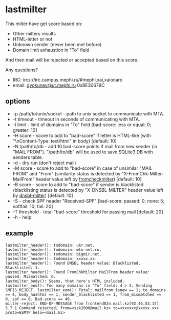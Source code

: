 lastmilter
==========

This milter have get score based on:
 - Other milters results
 - HTML-letter or not
 - Unknown sender (never been met before)
 - Domain limit exhaustion in "To" field

And then mail will be rejected or accepted based on this score.

Any questions?
 - IRC: ircs://irc.campus.mephi.ru/#mephi,xai,xaionaro
 - email: <dyokunev@ut.mephi.ru> 0x8E30679C


options
-------

 - -p /path/to/unix/socket - path to unix socket to communicate with MTA.
 - -t timeout - timeout in seconds of communicating with MTA.
 - -l limit - limit of domains in "To" field
[bad-score: less or equal: 0; greater: 10]
 - -H score - score to add to "bad-score" if letter is HTML-like
(with "\nContent-Type: text/html" in body) [default: 10]
 - -N /path/to/db - add 10 bad-score points if mail from new sender
(in "MAIL FROM"). "/path/to/db" will be used to save SQLite3 DB with
senders table.
 - -d - dry run (don't reject mail)
 - -M score - score to add to "bad-score" in case of unsimilar "MAIL FROM" and
"From" (similarity status is detected by "X-FromChk-Milter-MailFrom" header
value left by [fromcheckmilter](https://github.com/mephi-ut/fromcheckmilter "fromcheckmilter"))
[default: 10]
 - -B score - score to add to "bad-score" if sender is blacklisted
(blacklisting status is detected by "X-DNSBL-MILTER" header value
left by [dnsbl-milter](https://github.com/hloeung/dnsbl-milter "dnsbl-milter")) [default: 10]
 - -S - check SPF header "Received-SPF" [bad-score: passed: 0; none: 5;
softfail: 10; fail: 20]
 - -T threshold - total "bad-score" threshold for passing mail [default: 20]
 - -h - help


example
-------

    lastmilter_header(): todomain: ukr.net.
    lastmilter_header(): todomain: mtu-net.ru.
    lastmilter_header(): todomain: bigmir.net.
    lastmilter_header(): todomain: xxxxx.xx.
    lastmilter_header(): Found DNSBL header value: Blacklisted. Blacklisted: 1.
    lastmilter_header(): Found FromChkMilter MailFrom header value: passed. Mismatched: 0.
    lastmilter_body(): Seems, that here's HTML included.
    lastmilter_eom(): Too many domains in "To" field: 4 > 3. Sending SMFIS_REJECT. lastmilter_eom(): Total: mailfrom_isnew == 1; to_domains == 4, body_hashtml == 1, sender_blacklisted == 1, from_mismatched == 0, spf == 0. Bad-score == 40.
    milter-reject: END-OF-MESSAGE from frontend02n.mail.kz[92.46.53.17]: 5.7.1 Command rejected; from=<ssk2000@mail.kz> to=<xxxxxx@xxxxx.xx> proto=ESMTP helo=<mail.kz>
